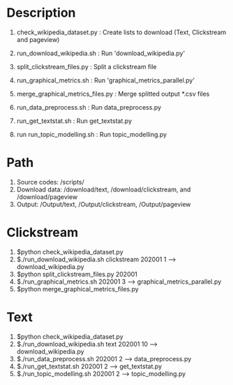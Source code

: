 # Description
1. check_wikipedia_dataset.py
    : Create lists to download (Text, Clickstream and pageview)
2. run_download_wikipedia.sh
    : Run 'download_wikipedia.py'
3. split_clickstream_files.py
    : Split a clickstream file
4. run_graphical_metrics.sh
    : Run 'graphical_metrics_parallel.py'
5. merge_graphical_metrics_files.py
    : Merge splitted output *.csv files 

6. run_data_preprocess.sh
    : Run data_preprocess.py
7. run_get_textstat.sh
    : Run get_textstat.py
8. run run_topic_modelling.sh
    : Run topic_modelling.py


# Path
1. Source codes: /scripts/
2. Download data: /download/text, /download/clickstream, and /download/pageview
3. Output: /Output/text, /Output/clickstream, /Output/pageview


# Clickstream
1. $python check_wikipedia_dataset.py
2. $./run_download_wikipedia.sh clickstream 202001 1
    --> download_wikipedia.py 
3. $python split_clickstream_files.py 202001
4. $./run_graphical_metrics.sh 202001 3
    --> graphical_metrics_parallel.py 
5. $python merge_graphical_metrics_files.py 


# Text
1. $python check_wikipedia_dataset.py
2. $./run_download_wikipedia.sh text 202001 10
    --> download_wikipedia.py
3. $./run_data_preprocess.sh 202001 2
    --> data_preprocess.py
4. $./run_get_textstat.sh 202001 2
    --> get_textstat.py
5. $./run_topic_modelling.sh 202001 2
    --> topic_modelling.py
